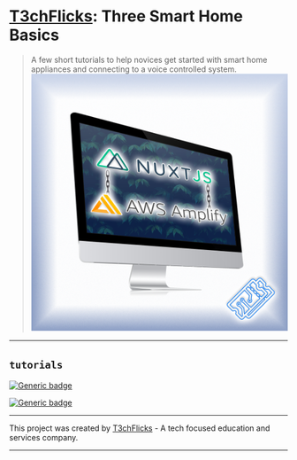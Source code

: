 # [T3chFlicks](https://t3chflicks.org): Three Smart Home Basics
> A few short tutorials to help novices get started with smart home appliances and connecting to a voice controlled system.
![thumbnail](./thumbnail.png)

--- 

## `tutorials`

[![Generic badge](https://img.shields.io/badge/Blog_Post-Github-orange.svg)](./blog_post.md)

[![Generic badge](https://img.shields.io/badge/Blog_Post-Medium-blue.svg)](https://t3chflicks.medium.com/how-to-use-amplify-auth-in-nuxt-js-4dbf07da7033)

---

This project was created by [T3chFlicks](https://t3chflicks.org) - A tech focused education and services company.

---